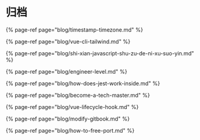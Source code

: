 # 归档

{% page-ref page="blog/timestamp-timezone.md" %}

{% page-ref page="blog/vue-cli-tailwind.md" %}

{% page-ref page="blog/shi-xian-javascript-shu-zu-de-ni-xu-suo-yin.md" %}

{% page-ref page="blog/engineer-level.md" %}

{% page-ref page="blog/how-does-jest-work-inside.md" %}

{% page-ref page="blog/become-a-tech-master.md" %}

{% page-ref page="blog/vue-lifecycle-hook.md" %}

{% page-ref page="blog/modify-gitbook.md" %}

{% page-ref page="blog/how-to-free-port.md" %}



